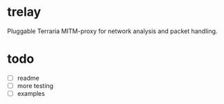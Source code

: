# trelay
Pluggable Terraria MITM-proxy for network analysis and packet handling.

# todo
- [ ] readme
- [ ] more testing
- [ ] examples
